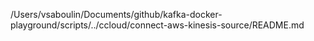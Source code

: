 /Users/vsaboulin/Documents/github/kafka-docker-playground/scripts/../ccloud/connect-aws-kinesis-source/README.md